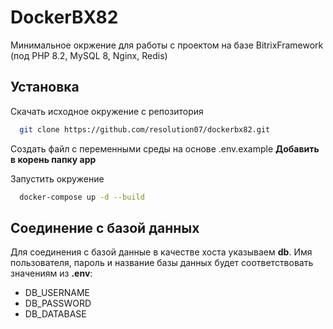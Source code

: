 
# DockerBX82

Минимальное окржение для работы с проектом на базе BitrixFramework (под PHP 8.2, MySQL 8, Nginx, Redis)


## Установка

Скачать исходное окружение с репозитория

```bash
  git clone https://github.com/resolution07/dockerbx82.git
```
Создать файл с переменными среды на основе .env.example
**Добавить в корень папку app**

Запустить окружение
```bash
  docker-compose up -d --build
```

## Соединение с базой данных
Для соединения с базой данные в качестве хоста указываем **db**.
Имя пользователя, пароль и название базы данных будет соответствовать значениям из **.env**:
- DB_USERNAME
- DB_PASSWORD
- DB_DATABASE
